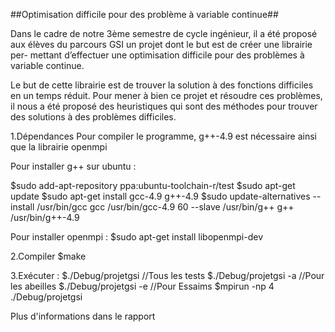 ##Optimisation difficile pour des problème à variable continue##

Dans le cadre de notre 3ème semestre de cycle ingénieur, il a été proposé
aux élèves du parcours GSI un projet dont le but est de créer une librairie per-
mettant d’effectuer une optimisation difficile pour des problèmes à variable
continue.

Le but de cette librairie est de trouver la solution à des fonctions difficiles
en un temps réduit.
Pour mener à bien ce projet et résoudre ces problèmes, il nous a été
proposé des heuristiques qui sont des méthodes pour trouver des solutions à
des problèmes difficiles.

1.Dépendances
 Pour compiler le programme, g++-4.9 est nécessaire ainsi que la librairie openmpi
 
 
 Pour installer g++ sur ubuntu :
 
 $sudo add-apt-repository ppa:ubuntu-toolchain-r/test
 $sudo apt-get update
 $sudo apt-get install gcc-4.9 g++-4.9
 $sudo update-alternatives --install /usr/bin/gcc gcc /usr/bin/gcc-4.9 60 --slave /usr/bin/g++ g++ /usr/bin/g++-4.9

 Pour installer openmpi :
 $sudo apt-get install libopenmpi-dev


2.Compiler
 $make
 
3.Exécuter :
 $./Debug/projetgsi //Tous les tests
 $./Debug/projetgsi -a //Pour les abeilles
 $./Debug/projetgsi -e //Pour Essaims
 $mpirun -np 4 ./Debug/projetgsi

Plus d'informations dans le rapport
